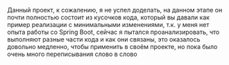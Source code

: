 Данный проект, к сожалению, я не успел доделать, на данном этапе он почти полностью состоит из кусочков кода, который вы давали как пример реализации с минимальными изменениями, т.к. у меня нет опыта работы со Spring Boot, сейчас я пытался проанализировать, что выполняют разные части кода и как они связаны, это оказалось довольно медленно, чтобы применить в своём проекте, но пока было очень много переписывания слово в слово
